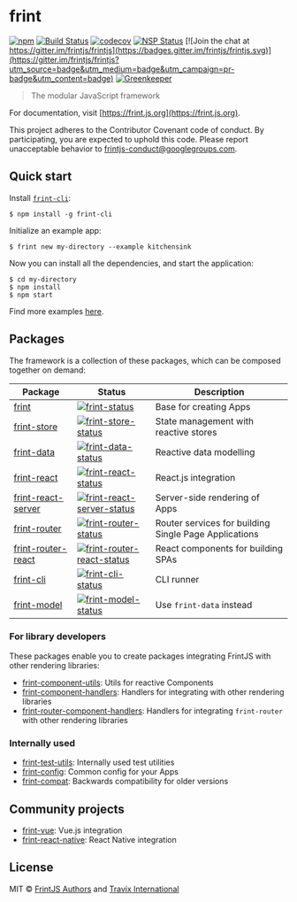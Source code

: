 # frint

[![npm](https://img.shields.io/npm/v/frint.svg)](https://www.npmjs.com/package/frint)
[![Build Status](https://img.shields.io/travis/frintjs/frint/master.svg)](http://travis-ci.org/frintjs/frint)
[![codecov](https://codecov.io/gh/frintjs/frint/branch/master/graph/badge.svg)](https://codecov.io/gh/frintjs/frint)
[![NSP Status](https://nodesecurity.io/orgs/travix-international-bv/projects/a1b03b99-d210-41f8-88c5-44313d27ab6f/badge)](https://nodesecurity.io/orgs/travix-international-bv/projects/a1b03b99-d210-41f8-88c5-44313d27ab6f)
[![Join the chat at https://gitter.im/frintjs/frintjs](https://badges.gitter.im/frintjs/frintjs.svg)](https://gitter.im/frintjs/frintjs?utm_source=badge&utm_medium=badge&utm_campaign=pr-badge&utm_content=badge)
[![Greenkeeper](https://badges.greenkeeper.io/frintjs/frint.svg)](https://greenkeeper.io/)

> The modular JavaScript framework

For documentation, visit [https://frint.js.org](https://frint.js.org).

This project adheres to the Contributor Covenant code of conduct. By participating, you are expected to uphold this code.
Please report unacceptable behavior to frintjs-conduct@googlegroups.com.

## Quick start

Install [`frint-cli`](https://frint.js.org/docs/packages/frint-cli/):

```
$ npm install -g frint-cli
```

Initialize an example app:

```
$ frint new my-directory --example kitchensink
```

Now you can install all the dependencies, and start the application:

```
$ cd my-directory
$ npm install
$ npm start
```

Find more examples [here](https://github.com/frintjs/frint/tree/master/examples).

## Packages

The framework is a collection of these packages, which can be composed together on demand:

| Package                            | Status                                                                               | Description |
|------------------------------------|--------------------------------------------------------------------------------------|-------------|
| [frint]                            | [![frint-status]][frint-package]                                                     | Base for creating Apps |
| [frint-store]                      | [![frint-store-status]][frint-store-package]                                         | State management with reactive stores |
| [frint-data]                       | [![frint-data-status]][frint-data-package]                                           | Reactive data modelling |
| [frint-react]                      | [![frint-react-status]][frint-react-package]                                         | React.js integration |
| [frint-react-server]               | [![frint-react-server-status]][frint-react-server-package]                           | Server-side rendering of Apps |
| [frint-router]                     | [![frint-router-status]][frint-router-package]                                       | Router services for building Single Page Applications |
| [frint-router-react]               | [![frint-router-react-status]][frint-router-react-package]                           | React components for building SPAs |
| [frint-cli]                        | [![frint-cli-status]][frint-cli-package]                                             | CLI runner |
| [frint-model]                      | [![frint-model-status]][frint-model-package]                                         | Use `frint-data` instead |

### For library developers

These packages enable you to create packages integrating FrintJS with other rendering libraries:

* [frint-component-utils]: Utils for reactive Components
* [frint-component-handlers]: Handlers for integrating with other rendering libraries
* [frint-router-component-handlers]: Handlers for integrating `frint-router` with other rendering libraries

### Internally used

* [frint-test-utils]: Internally used test utilities
* [frint-config]: Common config for your Apps
* [frint-compat]: Backwards compatibility for older versions

[frint]: https://frint.js.org/docs/packages/frint
[frint-store]: https://frint.js.org/docs/packages/frint-store
[frint-model]: https://frint.js.org/docs/packages/frint-model
[frint-data]: https://frint.js.org/docs/packages/frint-data
[frint-react]: https://frint.js.org/docs/packages/frint-react
[frint-react-server]: https://frint.js.org/docs/packages/frint-react-server
[frint-router]: https://frint.js.org/docs/packages/frint-router
[frint-router-react]: https://frint.js.org/docs/packages/frint-router-react
[frint-cli]: https://frint.js.org/docs/packages/frint-cli
[frint-compat]: https://frint.js.org/docs/packages/frint-compat
[frint-component-utils]: https://frint.js.org/docs/packages/frint-component-utils
[frint-component-handlers]: https://frint.js.org/docs/packages/frint-component-handlers
[frint-router-component-handlers]: https://frint.js.org/docs/packages/frint-router-component-handlers
[frint-test-utils]: https://frint.js.org/docs/packages/frint-test-utils
[frint-config]: https://frint.js.org/docs/packages/frint-config

[frint-status]: https://img.shields.io/npm/v/frint.svg
[frint-store-status]: https://img.shields.io/npm/v/frint-store.svg
[frint-model-status]: https://img.shields.io/badge/status-deprecated-orange.svg
[frint-data-status]: https://img.shields.io/npm/v/frint-data.svg
[frint-react-status]: https://img.shields.io/npm/v/frint-react.svg
[frint-react-server-status]: https://img.shields.io/npm/v/frint-react-server.svg
[frint-router-status]: https://img.shields.io/npm/v/frint-router.svg
[frint-router-react-status]: https://img.shields.io/npm/v/frint-router-react.svg
[frint-cli-status]: https://img.shields.io/npm/v/frint-cli.svg
[frint-compat-status]: https://img.shields.io/npm/v/frint-compat.svg
[frint-component-utils-status]: https://img.shields.io/npm/v/frint-component-utils.svg
[frint-component-handlers-status]: https://img.shields.io/npm/v/frint-component-handlers.svg
[frint-router-component-handlers-status]: https://img.shields.io/npm/v/frint-router-component-handlers.svg
[frint-test-utils-status]: https://img.shields.io/npm/v/frint-test-utils.svg
[frint-config-status]: https://img.shields.io/npm/v/frint-config.svg

[frint-package]: https://npmjs.com/package/frint
[frint-store-package]: https://npmjs.com/package/frint-store
[frint-model-package]: https://npmjs.com/package/frint-model
[frint-data-package]: https://npmjs.com/package/frint-data
[frint-react-package]: https://npmjs.com/package/frint-react
[frint-react-server-package]: https://npmjs.com/package/frint-react-server
[frint-router-package]: https://npmjs.com/package/frint-router
[frint-router-react-package]: https://npmjs.com/package/frint-router-react
[frint-cli-package]: https://npmjs.com/package/frint-cli
[frint-compat-package]: https://npmjs.com/package/frint-compat
[frint-component-utils-package]: https://npmjs.com/package/frint-component-utils
[frint-component-handlers-package]: https://npmjs.com/package/frint-component-handlers
[frint-router-component-handlers-package]: https://npmjs.com/package/frint-router-component-handlers
[frint-test-utils-package]: https://npmjs.com/package/frint-test-utils
[frint-config-package]: https://npmjs.com/package/frint-config

## Community projects

* [frint-vue](https://github.com/frintjs/frint-vue): Vue.js integration
* [frint-react-native](https://github.com/frintjs/frint-react-native): React Native integration

## License

MIT © [FrintJS Authors](https://github.com/frintjs/frint/graphs/contributors) and [Travix International](http://travix.com)
